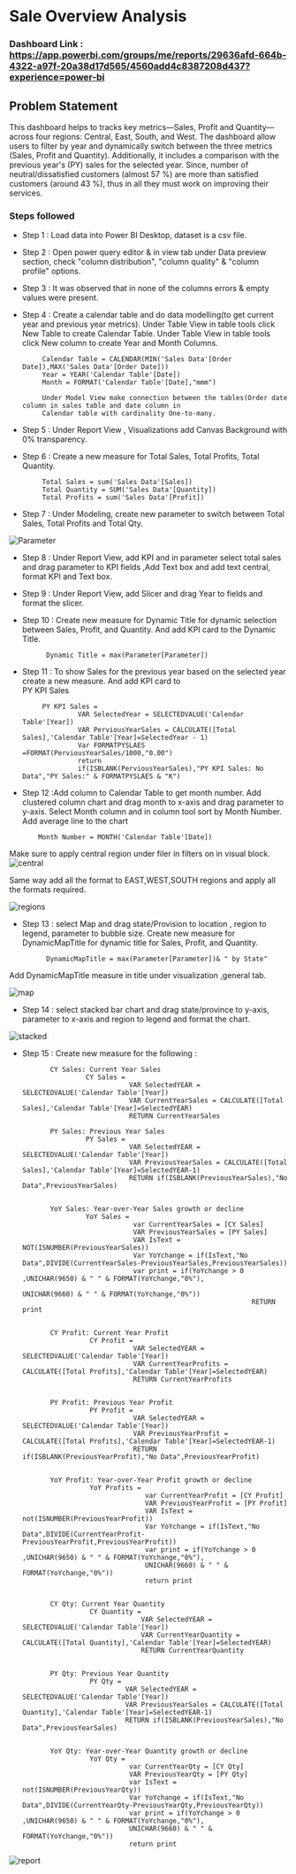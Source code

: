 # Sale Overview Analysis

### Dashboard Link : https://app.powerbi.com/groups/me/reports/29636afd-664b-4322-a97f-20a38d17d565/4560add4c8387208d437?experience=power-bi

## Problem Statement

This dashboard helps to tracks key metrics—Sales, Profit and Quantity—across four regions: Central, East, South, and West. The dashboard allow users to filter by year and dynamically switch between the three metrics (Sales, Profit and Quantity). Additionally, it includes a comparison with the previous year's (PY) sales for the selected year.
Since, number of neutral/dissatisfied customers (almost 57 %) are more than satisfied customers (around 43 %), thus in all they must work on improving their services. 


### Steps followed 

- Step 1 : Load data into Power BI Desktop, dataset is a csv file.

- Step 2 : Open power query editor & in view tab under Data preview section, check "column distribution", "column quality" & "column profile" options.

- Step 3 : It was observed that in none of the columns errors & empty values were present.

- Step 4 : Create a calendar table and do data modelling(to get current year and previous year metrics).
           Under Table View in table tools click New Table to create Calendar Table.
           Under Table View in table tools click New column to create Year and Month Columns.

           Calendar Table = CALENDAR(MIN('Sales Data'[Order Date]),MAX('Sales Data'[Order Date]))
           Year = YEAR('Calendar Table'[Date])
           Month = FORMAT('Calendar Table'[Date],"mmm")
           
           Under Model View make connection between the tables(Order date column in sales table and date column in 
           Calendar table with cardinality One-to-many.   

- Step 5 : Under Report View , Visualizations add Canvas Background with 0% transparency.
 
- Step 6 : Create a new measure for Total Sales, Total Profits, Total Quantity.

           Total Sales = sum('Sales Data'[Sales])
           Total Quantity = SUM('Sales Data'[Quantity]) 
           Total Profits = sum('Sales Data'[Profit])

- Step 7 : Under Modeling, create new parameter to switch between Total Sales, Total Profits and Total Qty.

![Parameter](https://github.com/user-attachments/assets/9c00d600-b4e3-4b69-93f7-57a87f72b194)

- Step 8 : Under Report View, add KPI and in parameter select total sales and drag parameter to KPI fields ,Add Text box and add text central, format KPI and Text box.

- Step 9 : Under Report View, add Slicer and drag Year to fields and format the slicer.

- Step 10 : Create new measure for Dynamic Title for dynamic selection between Sales, Profit, and Quantity. And add KPI 
            card to the Dynamic Title.

            Dynamic Title = max(Parameter[Parameter]) 

- Step 11 : To show Sales for the previous year based on the selected year create a new measure. And add KPI card to  
           PY KPI Sales

           PY KPI Sales = 
                    VAR SelectedYear = SELECTEDVALUE('Calendar Table'[Year])
                    VAR PerviousYearSales = CALCULATE([Total Sales],'Calendar Table'[Year]=SelectedYear - 1)
                    Var FORMATPYSLAES =FORMAT(PerviousYearSales/1000,"0.00")
                    return
                    if(ISBLANK(PerviousYearSales),"PY KPI Sales: No Data","PY Sales:" & FORMATPYSLAES & "K")

- Step 12 :Add column to Calendar Table to get month number. Add clustered column chart and drag month to x-axis and drag
          parameter to y-axis. Select Month column and in column tool sort by Month Number.
          Add average line to the chart 

          Month Number = MONTH('Calendar Table'[Date])

Make sure to apply central region under filer in filters on in visual block.
![central](https://github.com/user-attachments/assets/e5e63a9f-0b24-4f57-9295-1d2f8dcbc32d)

Same way add all the format to EAST,WEST,SOUTH regions and apply all the formats required.

![regions](https://github.com/user-attachments/assets/143e71c8-e31f-44f1-9f19-8fe100d3666f)


- Step 13 : select Map and drag state/Provision to location , region to legend, parameter to bubble size.
            Create new measure for DynamicMapTitle for dynamic title for Sales, Profit, and Quantity.

            DynamicMapTitle = max(Parameter[Parameter])& " by State"
Add DynamicMapTitle measure in title under visualization ,general tab.

![map](https://github.com/user-attachments/assets/cab69ba7-24c2-4396-afb1-fb68ef3c52c8)


- Step 14 : select stacked bar chart and drag state/province to y-axis, parameter to x-axis and region to legend and format the chart.

![stacked](https://github.com/user-attachments/assets/5b2bd418-0480-4a7c-81ec-dfe08a69875c)

- Step 15 : Create new measure for the following :

             CY Sales: Current Year Sales
                      CY Sales = 
                                 VAR SelectedYEAR = SELECTEDVALUE('Calendar Table'[Year])
                                 VAR CurrentYearSales = CALCULATE([Total Sales],'Calendar Table'[Year]=SelectedYEAR)
                                 RETURN CurrentYearSales

             PY Sales: Previous Year Sales
                      PY Sales = 
                                 VAR SelectedYEAR = SELECTEDVALUE('Calendar Table'[Year])
                                 VAR PreviousYearSales = CALCULATE([Total Sales],'Calendar Table'[Year]=SelectedYEAR-1)
                                 RETURN if(ISBLANK(PreviousYearSales),"No Data",PreviousYearSales)


             YoY Sales: Year-over-Year Sales growth or decline
                      YoY Sales = 
                                  var CurrentYearSales = [CY Sales]
                                  VAR PreviousYearSales = [PY Sales]
                                  VAR IsText = NOT(ISNUMBER(PreviousYearSales))
                                  Var YoYchange = if(IsText,"No Data",DIVIDE(CurrentYearSales-PreviousYearSales,PreviousYearSales))
                                  var print = if(YoYchange > 0 ,UNICHAR(9650) & " " & FORMAT(YoYchange,"0%"),
                                                                UNICHAR(9660) & " " & FORMAT(YoYchange,"0%"))
                                                                RETURN print


             CY Profit: Current Year Profit
                       CY Profit = 
                                  VAR SelectedYEAR = SELECTEDVALUE('Calendar Table'[Year])
                                  VAR CurrentYearProfits = CALCULATE([Total Profits],'Calendar Table'[Year]=SelectedYEAR)
                                  RETURN CurrentYearProfits


             PY Profit: Previous Year Profit
                       PY Profit = 
                                  VAR SelectedYEAR = SELECTEDVALUE('Calendar Table'[Year])
                                  VAR PreviousYearProfit = CALCULATE([Total Profits],'Calendar Table'[Year]=SelectedYEAR-1)
                                  RETURN if(ISBLANK(PreviousYearProfit),"No Data",PreviousYearProfit)


             YoY Profit: Year-over-Year Profit growth or decline
                       YoY Profits = 
                                     var CurrentYearProfit = [CY Profit]
                                     VAR PreviousYearProfit = [PY Profit]
                                     VAR IsText = not(ISNUMBER(PreviousYearProfit))
                                     Var YoYchange = if(IsText,"No Data",DIVIDE(CurrentYearProfit-PreviousYearProfit,PreviousYearProfit))
                                     var print = if(YoYchange > 0 ,UNICHAR(9650) & " " & FORMAT(YoYchange,"0%"),
                                     UNICHAR(9660) & " " & FORMAT(YoYchange,"0%"))
                                     return print


             CY Qty: Current Year Quantity
                       CY Quantity = 
                                    VAR SelectedYEAR = SELECTEDVALUE('Calendar Table'[Year])
                                    VAR CurrentYearQuantity = CALCULATE([Total Quantity],'Calendar Table'[Year]=SelectedYEAR)
                                    RETURN CurrentYearQuantity


             PY Qty: Previous Year Quantity
                       PY Qty = 
                                VAR SelectedYEAR = SELECTEDVALUE('Calendar Table'[Year])
                                VAR PreviousYearSales = CALCULATE([Total Quantity],'Calendar Table'[Year]=SelectedYEAR-1)
                                RETURN if(ISBLANK(PreviousYearSales),"No Data",PreviousYearSales)


             YoY Qty: Year-over-Year Quantity growth or decline
                       YoY Qty = 
                                 var CurrentYearQty = [CY Qty]
                                 VAR PreviousYearQty = [PY Qty]
                                 var IsText = not(ISNUMBER(PreviousYearQty))
                                 Var YoYchange = if(IsText,"No Data",DIVIDE(CurrentYearQty-PreviousYearQty,PreviousYearQty))
                                 var print = if(YoYchange > 0 ,UNICHAR(9650) & " " & FORMAT(YoYchange,"0%"),
                                 UNICHAR(9660) & " " & FORMAT(YoYchange,"0%"))
                                 return print

![report](https://github.com/user-attachments/assets/9f3eef0e-1a1d-4bb6-983a-3e0d03c165f1)







